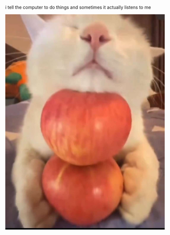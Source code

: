 i tell the computer to do things and sometimes it actually listens to me
<!--START_SECTION:update_image-->
<img src=https://raw.githubusercontent.com/sneakykestrel/sneakykestrel/main/.github/images/20240113_162711.jpg height="" width="" align=left alt=kitty />
<!--END_SECTION:update_image-->

